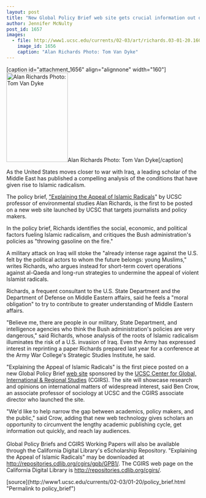 ```yaml
---
layout: post
title: "New Global Policy Brief web site gets crucial information out quickly"
author: Jennifer McNulty
post_id: 1657
images:
  - file: http://www1.ucsc.edu/currents/02-03/art/richards.03-01-20.160.jpg
    image_id: 1656
    caption: "Alan Richards Photo: Tom Van Dyke"
---
```


[caption id="attachment_1656" align="alignnone" width="160"]<a href="http://localhost/mysite/wp-content/uploads/2003/01/richards.03-01-20.160.jpg"><img class="size-full wp-image-1656" src="http://localhost/mysite/wp-content/uploads/2003/01/richards.03-01-20.160.jpg" alt="Alan Richards Photo: Tom Van Dyke" width="160" height="233" /></a>Alan Richards Photo: Tom Van Dyke[/caption]
<p>
  As the United States moves closer to war with Iraq, a leading scholar of the Middle East has published a compelling analysis of the conditions that have given rise to Islamic radicalism.
</p>
<p>
  The policy brief, <a href="http://www2.ucsc.edu/cgirs/publications/gpb/GPB1.pdf">"Explaining the Appeal of Islamic Radicals</a>" by UCSC professor of environmental studies Alan Richards, is the first to be posted on a new web site launched by UCSC that targets journalists and policy makers.<br>
</p>
<p>
  In the policy brief, Richards identifies the social, economic, and political factors fueling Islamic radicalism, and critiques the Bush administration's policies as "throwing gasoline on the fire."<br>
</p>
<p>
  A military attack on Iraq will stoke the "already intense rage against the U.S. felt by the political actors to whom the future belongs: young Muslims," writes Richards, who argues instead for short-term covert operations against al-Qaeda and long-run strategies to undermine the appeal of violent Islamist radicals.<br>
</p>
<p>
  Richards, a frequent consultant to the U.S. State Department and the Department of Defense on Middle Eastern affairs, said he feels a "moral obligation" to try to contribute to greater understanding of Middle Eastern affairs.<br>
</p>
<p>
  "Believe me, there are people in our military, State Department, and intelligence agencies who think the Bush administration's policies are very dangerous," said Richards, whose analysis of the roots of Islamic radicalism illuminates the risk of a U.S. invasion of Iraq. Even the Army has expressed interest in reprinting a paper Richards prepared last year for a conference at the Army War College's Strategic Studies Institute, he said.<br>
</p>
<p>
  "Explaining the Appeal of Islamic Radicals" is the first piece posted on a new Global Policy Brief <a href="http://www2.ucsc.edu/cgirs/publications/gpb/index.html">web site</a> sponsored by the <a href="http://www2.ucsc.edu/cgirs/">UCSC Center for Global, International &amp; Regional Studies</a> (CGIRS). The site will showcase research and opinions on international matters of widespread interest, said Ben Crow, an associate professor of sociology at UCSC and the CGIRS associate director who launched the site.<br>
</p>
<p>
  "We'd like to help narrow the gap between academics, policy makers, and the public," said Crow, adding that new web technology gives scholars an opportunity to circumvent the lengthy academic publishing cycle, get information out quickly, and reach lay audiences.<br>
  <br>
  Global Policy Briefs and CGIRS Working Papers will also be available through the California Digital Library's eScholarship Repository. "Explaining the Appeal of Islamic Radicals" may be downloaded at <a href="http://repositories.cdlib.org/cgirs/gpb/GPB1/">http://repositories.cdlib.org/cgirs/gpb/GPB1/</a>. The CGIRS web page on the California Digital Library is <a href="http://repositories.cdlib.org/cgirs/">http://repositories.cdlib.org/cgirs/</a>.<br>
</p>
[source](http://www1.ucsc.edu/currents/02-03/01-20/policy_brief.html "Permalink to policy_brief")
